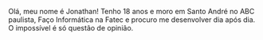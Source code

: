 Olá, meu nome é Jonathan!
Tenho 18 anos e moro em Santo André no ABC paulista,
Faço Informática na Fatec e procuro me desenvolver dia após dia. O impossível é só questão de opinião.
